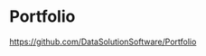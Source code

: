 # Portfolio

https://github.com/DataSolutionSoftware/Portfolio     

  
        
    
 
  
       
  
  
 
   

   
  
   
    
